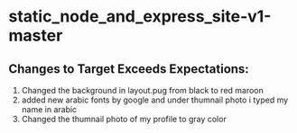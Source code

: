 # static_node_and_express_site-v1-master
## Changes to Target Exceeds Expectations:
1. Changed the background in layout.pug from black to red maroon 
2. added new arabic fonts by google and under thumnail photo i typed my name in arabic 
3. Changed the thumnail photo of my profile to gray color  
